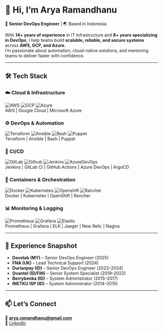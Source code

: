 # 👋 Hi, I’m Arya Ramandhanu  

🚀 **Senior DevOps Engineer** | 🌏 Based in Indonesia  

With **14+ years of experience** in IT infrastructure and **8+ years specializing in DevOps**, I help teams build **scalable, reliable, and secure systems** across **AWS, GCP, and Azure**.  
I’m passionate about automation, cloud-native solutions, and mentoring teams to deliver faster with confidence.  

---

## 🛠️ Tech Stack  

### ☁️ Cloud & Infrastructure  
![AWS](https://skillicons.dev/icons?i=aws) ![GCP](https://skillicons.dev/icons?i=gcp) ![Azure](https://skillicons.dev/icons?i=azure)  
AWS | Google Cloud | Microsoft Azure  

### ⚙️ DevOps & Automation  
![Terraform](https://skillicons.dev/icons?i=terraform) ![Ansible](https://skillicons.dev/icons?i=ansible) ![Bash](https://skillicons.dev/icons?i=bash) ![Puppet](https://img.shields.io/badge/Puppet-FFAE1A?logo=puppet&logoColor=black&style=for-the-badge)  
Terraform | Ansible | Bash | Puppet  

### 🔄 CI/CD  
![GitLab](https://skillicons.dev/icons?i=gitlab) ![Github](https://skillicons.dev/icons?i=github) ![Jenkins](https://skillicons.dev/icons?i=jenkins) ![AzureDevOps](https://img.shields.io/badge/Azure_DevOps-0078D7?logo=azuredevops&logoColor=white&style=for-the-badge)  
Jenkins | GitLab CI | GitHub Actions | Azure DevOps | ArgoCD  

### 🐳 Containers & Orchestration  
![Docker](https://skillicons.dev/icons?i=docker) ![Kubernetes](https://skillicons.dev/icons?i=kubernetes) ![Openshift](https://img.shields.io/badge/OpenShift-EE0000?logo=redhatopenshift&logoColor=white&style=for-the-badge) ![Rancher](https://img.shields.io/badge/Rancher-0075A8?logo=rancher&logoColor=white&style=for-the-badge)  
Docker | Kubernetes | OpenShift | Rancher  

### 📊 Monitoring & Logging  
![Prometheus](https://skillicons.dev/icons?i=prometheus) ![Grafana](https://skillicons.dev/icons?i=grafana) ![Elastic](https://skillicons.dev/icons?i=elasticsearch)  
Prometheus | Grafana | ELK | Jaeger | New Relic | Nagios  

---

## 💼 Experience Snapshot  

- **Develab (MY)** – Senior DevOps Engineer (2025)  
- **FNA (UK)** – Lead Technical Support (2024)  
- **Durianpay (ID)** – Senior DevOps Engineer (2022–2024)  
- **Qvantel (ID/FIN)** – Senior System Specialist (2019–2022)  
- **Berrybenka (ID)** – System Administrator (2015–2017)  
- **INETKU ISP (ID)** – System Administrator (2014–2015)  

---


## 📫 Let’s Connect  

📧 **arya.ramandhanu@gmail.com**  
🔗 [LinkedIn](https://www.linkedin.com/in/arya-ramandhanu)  
